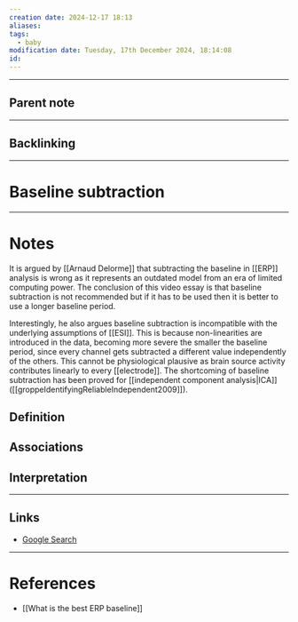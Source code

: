 ```yaml
---
creation date: 2024-12-17 18:13
aliases: 
tags:
  - baby
modification date: Tuesday, 17th December 2024, 18:14:08
id:
---
```

---

## Parent note
---
## Backlinking


---
# Baseline subtraction


---
# Notes
It is argued by [[Arnaud Delorme]] that subtracting the baseline in [[ERP]] analysis is wrong as it represents an outdated model from an era of limited computing power. The conclusion of this video essay is that baseline subtraction is not recommended but if it has to be used then it is better to use a longer baseline period.

Interestingly, he also argues baseline subtraction is incompatible with the underlying assumptions of [[ESI]]. This is because non-linearities are introduced in the data, becoming more severe the smaller the baseline period, since every channel gets subtracted a different value independently of the others. This cannot be physiological plausive as brain source activity contributes linearly to every [[electrode]]. The shortcoming of baseline subtraction has been proved for [[independent component analysis|ICA]] ([[groppeIdentifyingReliableIndependent2009]]). 
## Definition

## Associations

## Interpretation

---
## Links
- [Google Search](https://www.google.com/search?q=Baseline+subtraction)

---
# References
+ [[What is the best ERP baseline]]